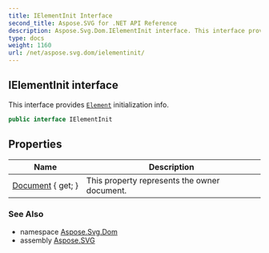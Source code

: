 ```yaml
---
title: IElementInit Interface
second_title: Aspose.SVG for .NET API Reference
description: Aspose.Svg.Dom.IElementInit interface. This interface provides Element initialization info
type: docs
weight: 1160
url: /net/aspose.svg.dom/ielementinit/
---
```

## IElementInit interface

This interface provides [`Element`](../element/) initialization info.

```csharp
public interface IElementInit
```

## Properties

| Name | Description |
| --- | --- |
| [Document](../../aspose.svg.dom/ielementinit/document/) { get; } | This property represents the owner document. |

### See Also

* namespace [Aspose.Svg.Dom](../../aspose.svg.dom/)
* assembly [Aspose.SVG](../../)
